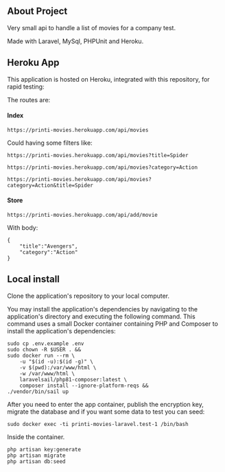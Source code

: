 ## About Project

Very small api to handle a list of movies for a company test.

Made with Laravel, MySql, PHPUnit and Heroku.

## Heroku App
This application is hosted on Heroku, integrated with this repository, for rapid testing:

The routes are:
#### Index
```
https://printi-movies.herokuapp.com/api/movies
```

Could having some filters like:
```
https://printi-movies.herokuapp.com/api/movies?title=Spider
```

```
https://printi-movies.herokuapp.com/api/movies?category=Action
```

```
https://printi-movies.herokuapp.com/api/movies?category=Action&title=Spider
```

#### Store
```
https://printi-movies.herokuapp.com/api/add/movie
```

With body:
``` 
{
    "title":"Avengers",
    "category":"Action"
}
```

## Local install
Clone the application's repository to your local computer.

You may install the application's dependencies by navigating to the application's directory and executing the following command. This command uses a small Docker container containing PHP and Composer to install the application's dependencies:

```
sudo cp .env.example .env
sudo chown -R $USER . &&
sudo docker run --rm \
    -u "$(id -u):$(id -g)" \
    -v $(pwd):/var/www/html \
    -w /var/www/html \
    laravelsail/php81-composer:latest \
    composer install --ignore-platform-reqs &&
./vendor/bin/sail up
```

After you need to enter the app container, publish the encryption key, migrate the database and 
if you want some data to test you can seed:
```
sudo docker exec -ti printi-movies-laravel.test-1 /bin/bash
```
Inside the container.
```
php artisan key:generate
php artisan migrate
php artisan db:seed
```
